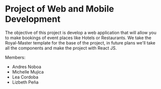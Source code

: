 # Project of Web and Mobile Development 
The objective of this project is develop a web application that will allow you to make bookings of event places like Hotels or Restaurants. We take the Royal-Master template for the base of the project, in future plans we'll take all the components and make the project with React JS. 

Members:
+ Andres Noboa
+ Michelle Mujica
+ Lea Cordoba
+ Lizbeth Peña